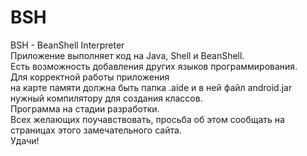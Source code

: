 # BSH
BSH - BeanShell Interpreter
<br>
Приложение выполняет код на Java, Shell и BeanShell.
<br>
Есть возможность добавления других языков программирования.
<br>
Для корректной работы приложения
<br>
на карте памяти должна быть папка .aide и в ней файл android.jar 
<br>
нужный компилятору для создания классов.
<br>
Программа на стадии разработки.
<br>
Всех желающих поучавствовать, просьба об этом сообщать на страницах этого замечательного сайта.
<br>
Удачи!


